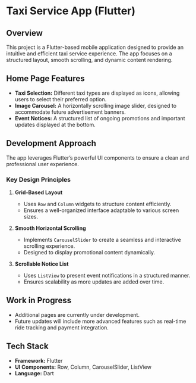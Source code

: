 # Taxi Service App (Flutter)

## Overview
This project is a Flutter-based mobile application designed to provide an intuitive and efficient taxi service experience. The app focuses on a structured layout, smooth scrolling, and dynamic content rendering.

## Home Page Features
- **Taxi Selection:** Different taxi types are displayed as icons, allowing users to select their preferred option.
- **Image Carousel:** A horizontally scrolling image slider, designed to accommodate future advertisement banners.
- **Event Notices:** A structured list of ongoing promotions and important updates displayed at the bottom.

## Development Approach
The app leverages Flutter’s powerful UI components to ensure a clean and professional user experience.

### Key Design Principles
1. **Grid-Based Layout**
    - Uses `Row` and `Column` widgets to structure content efficiently.
    - Ensures a well-organized interface adaptable to various screen sizes.

2. **Smooth Horizontal Scrolling**
    - Implements `CarouselSlider` to create a seamless and interactive scrolling experience.
    - Designed to display promotional content dynamically.

3. **Scrollable Notice List**
    - Uses `ListView` to present event notifications in a structured manner.
    - Ensures scalability as more updates are added over time.

## Work in Progress
- Additional pages are currently under development.
- Future updates will include more advanced features such as real-time ride tracking and payment integration.

## Tech Stack
- **Framework:** Flutter
- **UI Components:** Row, Column, CarouselSlider, ListView
- **Language:** Dart